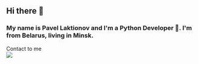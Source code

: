 ## Hi there 👋
### My name is Pavel Laktionov and I'm a Python Developer 🐍. I'm from Belarus, living in Minsk.

Contact to me <br>
<a href="https://t.me/dev_siemens" target="_blank"><img src="https://img.shields.io/badge/Telegram-%40dev_siemens-28a8ea"></a>

<!--
**LAKTIONOV01/LAKTIONOV01** is a ✨ _special_ ✨ repository because its `README.md` (this file) appears on your GitHub profile.

Here are some ideas to get you started:

- 🔭 I’m currently working on ...
- 🌱 I’m currently learning ...
- 👯 I’m looking to collaborate on ...
- 🤔 I’m looking for help with ...
- 💬 Ask me about ...
- 📫 How to reach me: ...
- 😄 Pronouns: ...
- ⚡ Fun fact: ...
-->
